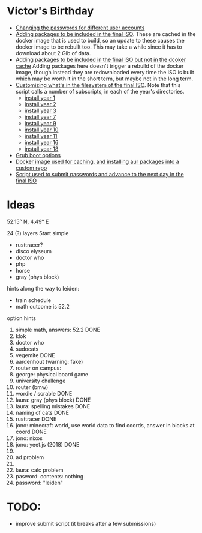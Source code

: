 
# Victor's Birthday


* [Changing the passwords for different user accounts](./generate_shadow.py)
* [Adding packages to be included in the final ISO](./packages.x86_64). These are cached in the docker image that is used to build, so an update to these 
causes the docker image to be rebuilt too. This may take a while since it has to download about 2 Gib of data.
* [Adding packages to be included in the final ISO but not in the dcoker cache](./packages.x86_64.uncached) Adding packages here doesn't trigger a rebuild of the docker
image, though instead they are redownloaded every time the ISO is built which may be worth it in the short term, but maybe not in the long term.
* [Customizing what's in the filesystem of the final ISO](./build_script_in_docker.sh). Note that this script calls a number of subscripts, in each of the year's directories.
    * [install year 1](./01_math/install.sh)
    * [install year 2](./year2/install.sh)
    * [install year 3](./03_router_bmw/install.sh)
    <!-- * [install year 4](./year4/install.sh) -->
    <!-- * [install year 5](./year5/install.sh) -->
    <!-- * [install year 6](./year6/install.sh) -->
    * [install year 7](./07_campus_router/install.sh)
    <!-- * [install year 8](./year8/install.sh) -->
    * [install year 9](./09_vegemite/install.sh)
    * [install year 10](./10_cats/install.sh)
    * [install year 11](./12_tapeworm/install.sh)
    <!-- * [install year 12](./year12/install.sh) -->
    <!-- * [install year 13](./year13/install.sh) -->
    <!-- * [install year 14](./year14/install.sh) -->
    <!-- * [install year 15](./year15/install.sh) -->
    * [install year 16](./16_minecraft/install.sh)
    <!-- * [install year 17](./year17/install.sh) -->
    * [install year 18](./18_yeetjs/install.sh)
    <!-- * [install year 19](./year19/install.sh) -->
    <!-- * [install year 20](./year20/install.sh) -->
    <!-- * [install year 21](./year21/install.sh) -->
    <!-- * [install year 22](./year22/install.sh) -->
    <!-- * [install year 23](./year23/install.sh) -->
    <!-- * [install year 24](./year24/install.sh) -->
* [Grub boot options](./grub.cfg)
* [Docker image used for caching, and installing aur packages into a custom repo](./Dockerfile)
* [Script used to submit passwords and advance to the next day in the final ISO](./submit.py)


# Ideas

52.15° N, 4.49° E

24 (?) layers
Start simple

* rusttracer?
* disco elyseum
* doctor who
* php
* horse
* gray (phys block)

hints along the way to leiden:

* train schedule
* math outcome is 52.2

option hints


1. simple math, answers: 52.2 DONE
2. klok
3. doctor who
4. sudocats
5. vegemite DONE
6. aardenhout (warning: fake)
7. router on campus: 
8. george: physical board game
9. university challenge
10. router (bmw)
11. wordle / scrable DONE
12. laura: gray (phys block) DONE
13. laura: spelling mistakes DONE
14. naming of cats DONE
15. rusttracer DONE
16. jono: minecraft world, use world data to find coords, answer in blocks at coord DONE
17. jono: nixos
18. jono: yeet.js (2018) DONE
19. 
20. ad problem
21. 
22. laura: calc problem
23. pasword: contents: nothing
24. password: "leiden"

# TODO:
* improve submit script (it breaks after a few submissions)

